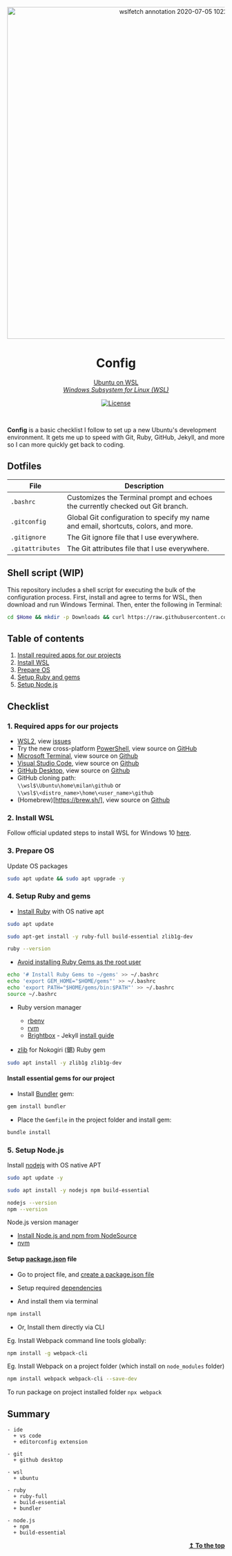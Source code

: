 <p align="center">
  <img width="768" alt="wslfetch annotation 2020-07-05 102241" src="https://user-images.githubusercontent.com/9361180/86525639-9b270e80-bea9-11ea-9e01-631086c8dfc2.png" />  
</p>
<h1 align="center">Config</h1>
<p align="center">
  <a href="https://ubuntu.com/wsl">Ubuntu on WSL</a>
  <br />
  <a href="https://aka.ms/wsl"><em>Windows Subsystem for Linux (WSL)</em></a>
</p>
<div align="center">

[![License](https://img.shields.io/github/license/MilanAryal/config.svg?branch=master)](https://github.com/MilanAryal/config/blob/master/LICENSE)

</div><br />

**Config** is a basic checklist I follow to set up a new Ubuntu's development environment. It gets me up to speed with Git, Ruby, GitHub, Jekyll, and more so I can more quickly get back to coding.

## Dotfiles

| File | Description |
| --- | --- |
| `.bashrc` | Customizes the Terminal prompt and echoes the currently checked out Git branch. |
| `.gitconfig` | Global Git configuration to specify my name and email, shortcuts, colors, and more. |
| `.gitignore` | The Git ignore file that I use everywhere. |
| `.gitattributes` | The Git attributes file that I use everywhere. |

## Shell script (WIP)

This repository includes a shell script for executing the bulk of the configuration process. First, install and agree to terms for WSL, then download and run Windows Terminal. Then, enter the following in Terminal:

```bash
cd $Home && mkdir -p Downloads && curl https://raw.githubusercontent.com/MilanAryal/config/master/config.sh > ~/Downloads/config.sh && bash ~/Downloads/config.sh
```

## Table of contents

1. [Install required apps for our projects](#1-install-required-apps-for-our-projects)
2. [Install WSL](#2-install-wsl)
3. [Prepare OS](#3-prepare-os)
4. [Setup Ruby and gems](#4-setup-ruby-and-gems)
5. [Setup Node.js](#5-setup-nodejs)

## Checklist

### 1. Required apps for our projects

- [WSL2](https://aka.ms/wsl2),
  view [issues](https://github.com/microsoft/WSL/issues)
- Try the new cross-platform [PowerShell](https://aka.ms/pscore6),
  view source on [GitHub](https://github.com/PowerShell/PowerShell)
- [Microsoft Terminal](https://aka.ms/terminal),
  view source on [Github](https://github.com/microsoft/terminal)
- [Visual Studio Code](https://code.visualstudio.com/),
  view source on [Github](https://github.com/Microsoft/vscode)
- [GitHub Desktop](https://desktop.github.com/),
  view source on [Github](https://github.com/desktop/desktop)
- GitHub cloning path: <br />
  `\\wsl$\Ubuntu\home\milan\github` or <br />
  `\\wsl$\<distro_name>\home\<user_name>\github`
- (Homebrew)[https://brew.sh/],
  view source on [Github](https://github.com/Homebrew/brew)

### 2. Install WSL

Follow official updated steps to install WSL for Windows 10
[here](https://docs.microsoft.com/en-us/windows/wsl/install-win10).

### 3. Prepare OS

Update OS packages

```bash
sudo apt update && sudo apt upgrade -y
```

### 4. Setup Ruby and gems

- [Install Ruby](https://www.ruby-lang.org/en/documentation/installation/#apt)
with OS native apt

```bash
sudo apt update

sudo apt-get install -y ruby-full build-essential zlib1g-dev

ruby --version
```

- [Avoid installing Ruby Gems as the root user](https://jekyllrb.com/docs/installation/ubuntu/)

```bash
echo '# Install Ruby Gems to ~/gems' >> ~/.bashrc
echo 'export GEM_HOME="$HOME/gems"' >> ~/.bashrc
echo 'export PATH="$HOME/gems/bin:$PATH"' >> ~/.bashrc
source ~/.bashrc
```

- Ruby version manager
  - [rbenv](https://github.com/rbenv/rbenv)
  - [rvm](https://rvm.io/)
  - [Brightbox](https://www.brightbox.com/docs/ruby/ubuntu/) - Jekyll [install guide](https://jekyllrb.com/docs/installation/windows/#installation-via-bash-on-windows-10)

- [zlib](https://www.zlib.net/) for Nokogiri (鋸) Ruby gem

```bash
sudo apt install -y zlib1g zlib1g-dev
```

#### Install essential gems for our project

- Install [Bundler](https://bundler.io/) gem:

```bash
gem install bundler
```

- Place the `Gemfile` in the project folder and install gem:

```bash
bundle install
```

### 5. Setup Node.js

Install [nodejs](https://github.com/nodesource/distributions/blob/master/README.md#debinstall)
with OS native APT

```bash
sudo apt update -y

sudo apt install -y nodejs npm build-essential

nodejs --version
npm --version
```

Node.js version manager
- [Install Node.js and npm from NodeSource](https://github.com/nodesource/distributions/blob/master/README.md#installation-instructions)
- [nvm](https://github.com/nvm-sh/nvm#installing-and-updating)

#### Setup [package.json](https://docs.npmjs.com/files/package.json) file

- Go to project file, and [create a package.json file](https://docs.npmjs.com/creating-a-package-json-file)
- Setup required [dependencies](https://docs.npmjs.com/files/package.json#dependencies)

- And install them via terminal

```bash
npm install
```

- Or, Install them directly via CLI

Eg. Install Webpack command line tools globally:

```bash
npm install -g webpack-cli
```

Eg. Install Webpack on a project folder (which install on `node_modules` folder)

```bash
npm install webpack webpack-cli --save-dev
```

To run package on project installed folder `npx webpack`

## Summary

```text
- ide
  + vs code
  + editorconfig extension

- git
  + github desktop

- wsl
  + ubuntu

- ruby
  + ruby-full
  + build-essential
  + bundler

- node.js
  + npm
  + build-essential
```

<p align="right"><a href="#table-of-contents"><b>↥ To the top</b></a></p>
